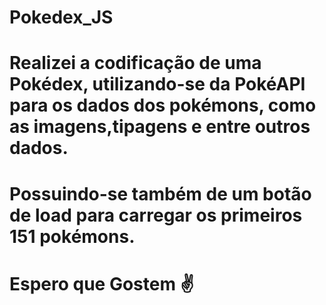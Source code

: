 # Pokedex_JS
# Realizei a codificação de uma Pokédex, utilizando-se da PokéAPI para os dados dos pokémons, como as imagens,tipagens e entre outros dados.
# Possuindo-se também de um botão de load para carregar os primeiros 151 pokémons.
# Espero que Gostem ✌️
